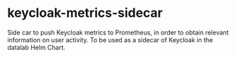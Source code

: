 # keycloak-metrics-sidecar

Side car to push Keycloak metrics to Prometheus, in order to obtain relevant information on user activity. To be used as a sidecar of Keycloak in the datalab Helm Chart.

